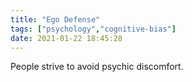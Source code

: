 ```yaml
---
title: "Ego Defense"
tags: ["psychology","cognitive-bias"]
date: 2021-01-22 18:45:28
---
```


People strive to avoid psychic discomfort.
